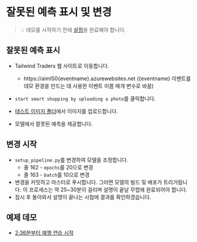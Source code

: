 # <a name="show-faulty-prediction-and-make-a-change"></a>잘못된 예측 표시 및 변경

> 💡 데모를 시작하기 전에 [설정](../DEMO.md)을 완료해야 합니다.

## <a name="show-the-faulty-prediction"></a>잘못된 예측 표시

* Tailwind Traders 웹 사이트로 이동합니다.
    * https://aiml50{eventname}.azurewebsites.net ({eventname} 이벤트를 데모 환경을 만드는 데 사용한 이벤트 이름 매개 변수로 바꿈)

* `start smart shopping by uploading a photo`를 클릭합니다.
* [테스트 이미지 폴더](../source/test-images)에서 이미지를 업로드합니다.
* 모델에서 잘못된 예측을 제공합니다.

## <a name="start-the-change"></a>변경 시작

* `setup_pipeline.py`를 변경하여 모델을 조정합니다.
  * 줄 162 - `epochs`를 20으로 변경
  * 줄 163 - `batch`를 10으로 변경
* 변경을 커밋하고 마스터로 푸시합니다.  그러면 모델의 빌드 및 배포가 트리거됩니다.  이 프로세스는 약 25~30분이 걸리며 설명이 끝날 무렵에 완료되어야 합니다.
* 잠시 후 돌아와서 설명이 끝나는 시점에 결과를 확인하겠습니다.

## <a name="example-demo"></a>예제 데모

* [2:36분부터 예행 연습 시작](https://youtu.be/UgM8_4fAni8?t=158)